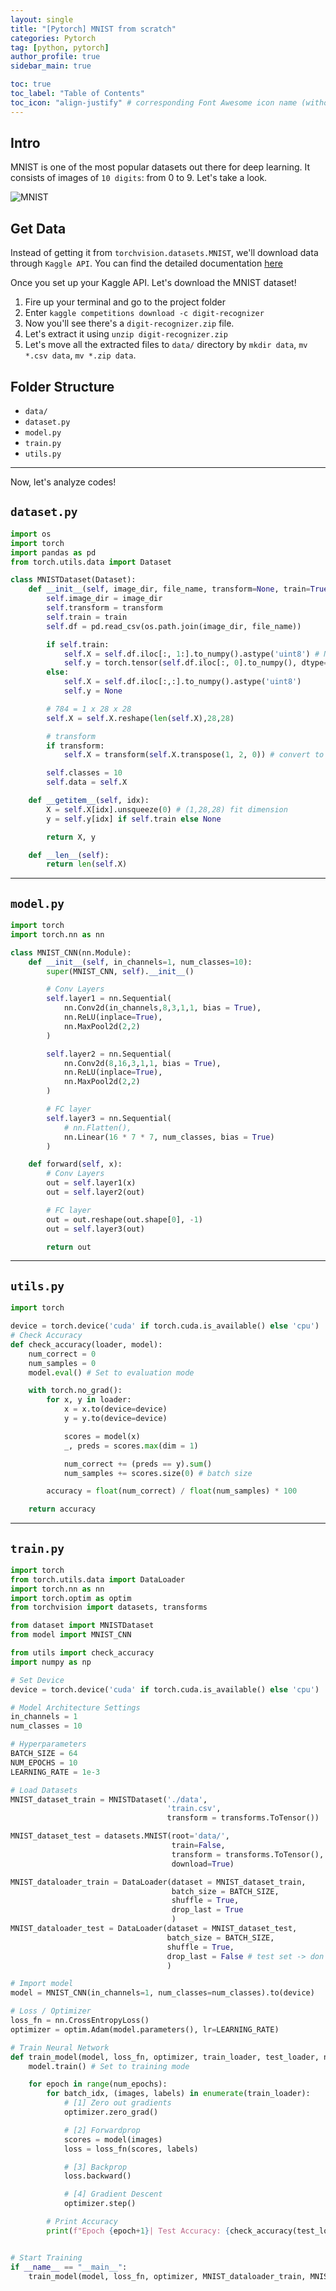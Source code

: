 ```yaml
---
layout: single
title: "[Pytorch] MNIST from scratch"
categories: Pytorch
tag: [python, pytorch]
author_profile: true
sidebar_main: true

toc: true
toc_label: "Table of Contents"
toc_icon: "align-justify" # corresponding Font Awesome icon name (without fa prefix)
---
```


## Intro

MNIST is one of the most popular datasets out there for deep learning. It consists of images of `10 digits`: from 0 to 9. Let's take a look.

![MNIST](../../assets/images/MNIST/mnist.png)

## Get Data

Instead of getting it from `torchvision.datasets.MNIST`, we'll download data through `Kaggle API`. You can find the detailed documentation [here](https://github.com/Kaggle/kaggle-api)

Once you set up your Kaggle API. Let's download the MNIST dataset!

1. Fire up your terminal and go to the project folder
2. Enter `kaggle competitions download -c digit-recognizer`
3. Now you'll see there's a `digit-recognizer.zip` file.
4. Let's extract it using `unzip digit-recognizer.zip`
5. Let's move all the extracted files to `data/` directory by `mkdir data`, `mv *.csv data`, `mv *.zip data`.

## Folder Structure

- `data/`
- `dataset.py`
- `model.py`
- `train.py`
- `utils.py`

---

Now, let's analyze codes!

## `dataset.py`

```python
import os
import torch
import pandas as pd
from torch.utils.data import Dataset

class MNISTDataset(Dataset):
    def __init__(self, image_dir, file_name, transform=None, train=True):
        self.image_dir = image_dir
        self.transform = transform
        self.train = train
        self.df = pd.read_csv(os.path.join(image_dir, file_name))

        if self.train:
            self.X = self.df.iloc[:, 1:].to_numpy().astype('uint8') # Need to convert to uint8 dtype for transforms.ToTensor()
            self.y = torch.tensor(self.df.iloc[:, 0].to_numpy(), dtype=torch.long)
        else:
            self.X = self.df.iloc[:,:].to_numpy().astype('uint8')
            self.y = None

        # 784 = 1 x 28 x 28
        self.X = self.X.reshape(len(self.X),28,28)

        # transform
        if transform:
            self.X = transform(self.X.transpose(1, 2, 0)) # convert to (H,W,C)

        self.classes = 10
        self.data = self.X

    def __getitem__(self, idx):
        X = self.X[idx].unsqueeze(0) # (1,28,28) fit dimension
        y = self.y[idx] if self.train else None

        return X, y

    def __len__(self):
        return len(self.X)

```

---

## `model.py`

```python
import torch
import torch.nn as nn

class MNIST_CNN(nn.Module):
    def __init__(self, in_channels=1, num_classes=10):
        super(MNIST_CNN, self).__init__()

        # Conv Layers
        self.layer1 = nn.Sequential(
            nn.Conv2d(in_channels,8,3,1,1, bias = True),
            nn.ReLU(inplace=True),
            nn.MaxPool2d(2,2)
        )

        self.layer2 = nn.Sequential(
            nn.Conv2d(8,16,3,1,1, bias = True),
            nn.ReLU(inplace=True),
            nn.MaxPool2d(2,2)
        )

        # FC layer
        self.layer3 = nn.Sequential(
            # nn.Flatten(),
            nn.Linear(16 * 7 * 7, num_classes, bias = True)
        )

    def forward(self, x):
        # Conv Layers
        out = self.layer1(x)
        out = self.layer2(out)

        # FC layer
        out = out.reshape(out.shape[0], -1)
        out = self.layer3(out)

        return out


```

---

## `utils.py`

```python
import torch

device = torch.device('cuda' if torch.cuda.is_available() else 'cpu')
# Check Accuracy
def check_accuracy(loader, model):
    num_correct = 0
    num_samples = 0
    model.eval() # Set to evaluation mode

    with torch.no_grad():
        for x, y in loader:
            x = x.to(device=device)
            y = y.to(device=device)

            scores = model(x)
            _, preds = scores.max(dim = 1)

            num_correct += (preds == y).sum()
            num_samples += scores.size(0) # batch size

        accuracy = float(num_correct) / float(num_samples) * 100

    return accuracy
```

---

## `train.py`

```python
import torch
from torch.utils.data import DataLoader
import torch.nn as nn
import torch.optim as optim
from torchvision import datasets, transforms

from dataset import MNISTDataset
from model import MNIST_CNN

from utils import check_accuracy
import numpy as np

# Set Device
device = torch.device('cuda' if torch.cuda.is_available() else 'cpu')

# Model Architecture Settings
in_channels = 1
num_classes = 10

# Hyperparameters
BATCH_SIZE = 64
NUM_EPOCHS = 10
LEARNING_RATE = 1e-3

# Load Datasets
MNIST_dataset_train = MNISTDataset('./data',
                                   'train.csv',
                                   transform = transforms.ToTensor())

MNIST_dataset_test = datasets.MNIST(root='data/',
                                    train=False,
                                    transform = transforms.ToTensor(),
                                    download=True)

MNIST_dataloader_train = DataLoader(dataset = MNIST_dataset_train,
                                    batch_size = BATCH_SIZE,
                                    shuffle = True,
                                    drop_last = True
                                    )
MNIST_dataloader_test = DataLoader(dataset = MNIST_dataset_test,
                                   batch_size = BATCH_SIZE,
                                   shuffle = True,
                                   drop_last = False # test set -> don't need to
                                   )

# Import model
model = MNIST_CNN(in_channels=1, num_classes=num_classes).to(device)

# Loss / Optimizer
loss_fn = nn.CrossEntropyLoss()
optimizer = optim.Adam(model.parameters(), lr=LEARNING_RATE)

# Train Neural Network
def train_model(model, loss_fn, optimizer, train_loader, test_loader, num_epochs=NUM_EPOCHS, print_every_epoch = 1):
    model.train() # Set to training mode

    for epoch in range(num_epochs):
        for batch_idx, (images, labels) in enumerate(train_loader):
            # [1] Zero out gradients
            optimizer.zero_grad()

            # [2] Forwardprop
            scores = model(images)
            loss = loss_fn(scores, labels)

            # [3] Backprop
            loss.backward()

            # [4] Gradient Descent
            optimizer.step()

        # Print Accuracy
        print(f"Epoch {epoch+1}| Test Accuracy: {check_accuracy(test_loader,model):.3f}% | Train Accuracy: {check_accuracy(train_loader, model):.3f}%")


# Start Training
if __name__ == "__main__":
    train_model(model, loss_fn, optimizer, MNIST_dataloader_train, MNIST_dataloader_test)
```
